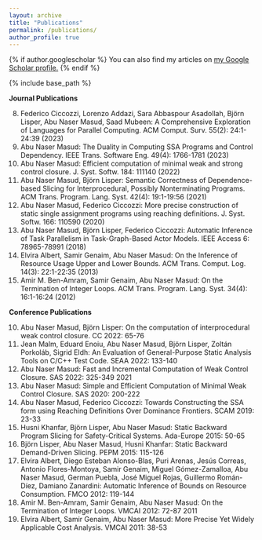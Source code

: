 ```yaml
---
layout: archive
title: "Publications"
permalink: /publications/
author_profile: true
---
```

{% if author.googlescholar %}
  You can also find my articles on <u><a href="{{author.googlescholar}}">my Google Scholar profile</a>.</u>
{% endif %}

{% include base_path %}


**Journal Publications**

8. Federico Ciccozzi, Lorenzo Addazi, Sara Abbaspour Asadollah, Björn Lisper, Abu Naser Masud, Saad Mubeen: A Comprehensive Exploration of Languages for Parallel Computing. ACM Comput. Surv. 55(2): 24:1-24:39 (2023)
7. Abu Naser Masud: The Duality in Computing SSA Programs and Control Dependency. IEEE Trans. Software Eng. 49(4): 1766-1781 (2023)
6. Abu Naser Masud: Efficient computation of minimal weak and strong control closure. J. Syst. Softw. 184: 111140 (2022)
5. Abu Naser Masud, Björn Lisper: Semantic Correctness of Dependence-based Slicing for Interprocedural, Possibly Nonterminating Programs. ACM Trans. Program. Lang. Syst. 42(4): 19:1-19:56 (2021)
4. Abu Naser Masud, Federico Ciccozzi: More precise construction of static single assignment programs using reaching definitions. J. Syst. Softw. 166: 110590 (2020)
3. Abu Naser Masud, Björn Lisper, Federico Ciccozzi: Automatic Inference of Task Parallelism in Task-Graph-Based Actor Models. IEEE Access 6: 78965-78991 (2018)
2. Elvira Albert, Samir Genaim, Abu Naser Masud: On the Inference of Resource Usage Upper and Lower Bounds. ACM Trans. Comput. Log. 14(3): 22:1-22:35 (2013)
1. Amir M. Ben-Amram, Samir Genaim, Abu Naser Masud: On the Termination of Integer Loops. ACM Trans. Program. Lang. Syst. 34(4): 16:1-16:24 (2012)

**Conference Publications**

10. Abu Naser Masud, Björn Lisper: On the computation of interprocedural weak control closure. CC 2022: 65-76
9. Jean Malm, Eduard Enoiu, Abu Naser Masud, Björn Lisper, Zoltán Porkoláb, Sigrid Eldh: An Evaluation of General-Purpose Static Analysis Tools on C/C++ Test Code. SEAA 2022: 133-140
8. Abu Naser Masud: Fast and Incremental Computation of Weak Control Closure. SAS 2022: 325-349 2021
7. Abu Naser Masud: Simple and Efficient Computation of Minimal Weak Control Closure. SAS 2020: 200-222
6. Abu Naser Masud, Federico Ciccozzi: Towards Constructing the SSA form using Reaching Definitions Over Dominance Frontiers. SCAM 2019: 23-33
5. Husni Khanfar, Björn Lisper, Abu Naser Masud: Static Backward Program Slicing for Safety-Critical Systems. Ada-Europe 2015: 50-65
4. Björn Lisper, Abu Naser Masud, Husni Khanfar: Static Backward Demand-Driven Slicing. PEPM 2015: 115-126
3. Elvira Albert, Diego Esteban Alonso-Blas, Puri Arenas, Jesús Correas, Antonio Flores-Montoya, Samir Genaim, Miguel Gómez-Zamalloa, Abu Naser Masud, German Puebla, José Miguel Rojas, Guillermo Román-Díez, Damiano Zanardini: Automatic Inference of Bounds on Resource Consumption. FMCO 2012: 119-144
2. Amir M. Ben-Amram, Samir Genaim, Abu Naser Masud: On the Termination of Integer Loops. VMCAI 2012: 72-87 2011
1. Elvira Albert, Samir Genaim, Abu Naser Masud: More Precise Yet Widely Applicable Cost Analysis. VMCAI 2011: 38-53
